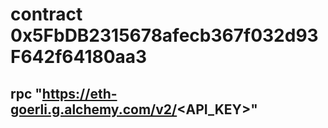 # contract 0x5FbDB2315678afecb367f032d93F642f64180aa3

## rpc "https://eth-goerli.g.alchemy.com/v2/<API_KEY>"
